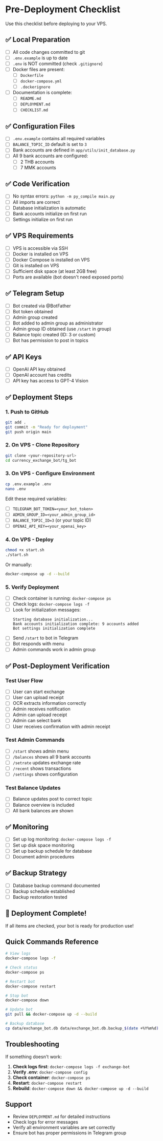 # Pre-Deployment Checklist

Use this checklist before deploying to your VPS.

## ✅ Local Preparation

- [ ] All code changes committed to git
- [ ] `.env.example` is up to date
- [ ] `.env` is NOT committed (check `.gitignore`)
- [ ] Docker files are present:
  - [ ] `Dockerfile`
  - [ ] `docker-compose.yml`
  - [ ] `.dockerignore`
- [ ] Documentation is complete:
  - [ ] `README.md`
  - [ ] `DEPLOYMENT.md`
  - [ ] `CHECKLIST.md`

## ✅ Configuration Files

- [ ] `.env.example` contains all required variables
- [ ] `BALANCE_TOPIC_ID` default is set to `3`
- [ ] Bank accounts are defined in `app/utils/init_database.py`
- [ ] All 9 bank accounts are configured:
  - [ ] 2 THB accounts
  - [ ] 7 MMK accounts

## ✅ Code Verification

- [ ] No syntax errors: `python -m py_compile main.py`
- [ ] All imports are correct
- [ ] Database initialization is automatic
- [ ] Bank accounts initialize on first run
- [ ] Settings initialize on first run

## ✅ VPS Requirements

- [ ] VPS is accessible via SSH
- [ ] Docker is installed on VPS
- [ ] Docker Compose is installed on VPS
- [ ] Git is installed on VPS
- [ ] Sufficient disk space (at least 2GB free)
- [ ] Ports are available (bot doesn't need exposed ports)

## ✅ Telegram Setup

- [ ] Bot created via @BotFather
- [ ] Bot token obtained
- [ ] Admin group created
- [ ] Bot added to admin group as administrator
- [ ] Admin group ID obtained (use `/start` in group)
- [ ] Balance topic created (ID: 3 or custom)
- [ ] Bot has permission to post in topics

## ✅ API Keys

- [ ] OpenAI API key obtained
- [ ] OpenAI account has credits
- [ ] API key has access to GPT-4 Vision

## ✅ Deployment Steps

### 1. Push to GitHub

```bash
git add .
git commit -m "Ready for deployment"
git push origin main
```

### 2. On VPS - Clone Repository

```bash
git clone <your-repository-url>
cd currency_exchange_bot/tg_bot
```

### 3. On VPS - Configure Environment

```bash
cp .env.example .env
nano .env
```

Edit these required variables:
- [ ] `TELEGRAM_BOT_TOKEN=<your_bot_token>`
- [ ] `ADMIN_GROUP_ID=<your_admin_group_id>`
- [ ] `BALANCE_TOPIC_ID=3` (or your topic ID)
- [ ] `OPENAI_API_KEY=<your_openai_key>`

### 4. On VPS - Deploy

```bash
chmod +x start.sh
./start.sh
```

Or manually:
```bash
docker-compose up -d --build
```

### 5. Verify Deployment

- [ ] Check container is running: `docker-compose ps`
- [ ] Check logs: `docker-compose logs -f`
- [ ] Look for initialization messages:
  ```
  Starting database initialization...
  Bank accounts initialization complete: 9 accounts added
  Bot settings initialization complete
  ```
- [ ] Send `/start` to bot in Telegram
- [ ] Bot responds with menu
- [ ] Admin commands work in admin group

## ✅ Post-Deployment Verification

### Test User Flow
- [ ] User can start exchange
- [ ] User can upload receipt
- [ ] OCR extracts information correctly
- [ ] Admin receives notification
- [ ] Admin can upload receipt
- [ ] Admin can select bank
- [ ] User receives confirmation with admin receipt

### Test Admin Commands
- [ ] `/start` shows admin menu
- [ ] `/balances` shows all 9 bank accounts
- [ ] `/setrate` updates exchange rate
- [ ] `/recent` shows transactions
- [ ] `/settings` shows configuration

### Test Balance Updates
- [ ] Balance updates post to correct topic
- [ ] Balance overview is included
- [ ] All bank balances are shown

## ✅ Monitoring

- [ ] Set up log monitoring: `docker-compose logs -f`
- [ ] Set up disk space monitoring
- [ ] Set up backup schedule for database
- [ ] Document admin procedures

## ✅ Backup Strategy

- [ ] Database backup command documented
- [ ] Backup schedule established
- [ ] Backup restoration tested

## 🎉 Deployment Complete!

If all items are checked, your bot is ready for production use!

## Quick Commands Reference

```bash
# View logs
docker-compose logs -f

# Check status
docker-compose ps

# Restart bot
docker-compose restart

# Stop bot
docker-compose down

# Update bot
git pull && docker-compose up -d --build

# Backup database
cp data/exchange_bot.db data/exchange_bot.db.backup_$(date +%Y%m%d)
```

## Troubleshooting

If something doesn't work:

1. **Check logs first**: `docker-compose logs -f exchange-bot`
2. **Verify .env**: `docker-compose config`
3. **Check container**: `docker-compose ps`
4. **Restart**: `docker-compose restart`
5. **Rebuild**: `docker-compose down && docker-compose up -d --build`

## Support

- Review `DEPLOYMENT.md` for detailed instructions
- Check logs for error messages
- Verify all environment variables are set correctly
- Ensure bot has proper permissions in Telegram group
